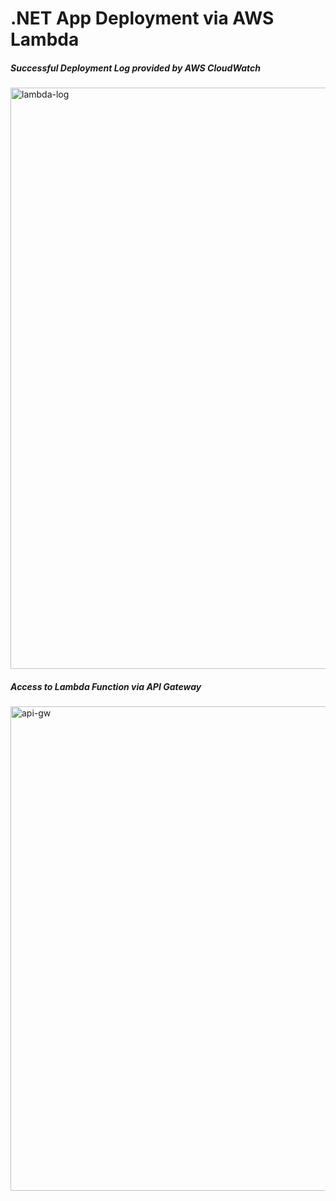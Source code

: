 # .NET App Deployment via AWS Lambda

##### Successful Deployment Log provided by AWS CloudWatch
<img width="930" alt="lambda-log" src="https://github.com/ignatstrelets/dotnet_lambda_app/assets/120760559/c4c6bf29-cdf9-433a-bb97-0187d90bc706">

##### Access to Lambda Function via API Gateway
<img width="775" alt="api-gw" src="https://github.com/ignatstrelets/dotnet_lambda_app/assets/120760559/d5c866ae-af73-488e-8790-739ef15c518b">

